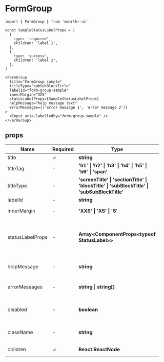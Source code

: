 # FormGroup

```tsx
import { FormGroup } from 'smarthr-ui'

const SampleStatusLabelProps = [
  {
    type: 'required',
    children: 'label 1',
  },
  {
    type: 'success',
    children: 'label 2',
  },
]

<FormGroup
  title="FormGroup sample"
  titleType="subSubBlockTitle"
  labelId="form-group-sample"
  innerMargin="XXS"
  statusLabelProps={SampleStatusLabelProps}
  helpMessage="help message text"
  errorMessages={['error message 1', 'error message 2']}
>
  <Input aria-labelledby="form-group-sample" />
</FormGroup>
```

## props

| Name             | Required | Type                                                                                                                                                                                                     | DefaultValue    | Description                                                                                  |
|------------------|----------|----------------------------------------------------------------------------------------------------------------------------------------------------------------------------------------------------------|-----------------|----------------------------------------------------------------------------------------------|
| title            | ✓        | **string**                                                                                                                                                                                               | -               | Title name                                                                                   |
| titleTag         | -        | **'h1' &#124; 'h2' &#124; 'h3' &#124; 'h4' &#124; 'h5' &#124; 'h6' &#124; 'span'**                                                                                                                       | -               | Tag for title heading                                                                        |
| titleType        | -        | **'screenTitle' &#124; 'sectionTitle' &#124; 'blockTitle' &#124; 'subBlockTitle' &#124; 'subSubBlockTitle'**                                                                                             | -               | Type for title heading                                                                       |
| labelId          | -        | **string**                                                                                                                                                                                               | -               | ID for label                                                                                 |
| innerMargin      | -        | **'XXS' &#124; 'XS' &#124; 'S'**                                                                                                                                                                         | 'XS'            | margin between label and children                                                            |
| statusLabelProps | -        | **Array<ComponentProps\<typeof StatusLabel>>**                                                                                                                                                           | -               | Each statusLabelProps is passed to StatusLabel component and display them next to the label  |
| helpMessage      | -        | **string**                                                                                                                                                                                               | -               | Helper message displayed under the label                                                     |
| errorMessages    | -        | **string &#124; string[]**                                                                                                                                                                               | -               | Error messages displayed under the label                                                     |
| disabled         | -        | **boolean**                                                                                                                                                                                              | false           | Use `palette.TEXT_DISABLED` when disabled is set true                                        |
| className        | -        | **string**                                                                                                                                                                                               | -               | Class name which is passed to the wrapper element                                            |
| children         | ✓        | **React.ReactNode**                                                                                                                                                                                      | -               | Form component you want to wrap                                                              |

